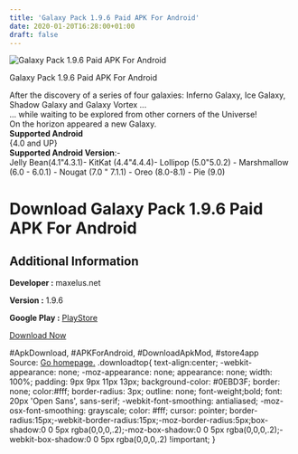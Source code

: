 ```yaml
---
title: 'Galaxy Pack 1.9.6 Paid APK For Android'
date: 2020-01-20T16:28:00+01:00
draft: false
---
```


![Galaxy Pack 1.9.6 Paid APK For Android](https://i2.wp.com/apkhome.net/wp-content/uploads/2020/01/Galaxy-Pack-1.9.6-Paid.png "Galaxy Pack 1.9.6 Paid APK For Android")

  

Galaxy Pack 1.9.6 Paid APK For Android

After the discovery of a series of four galaxies: Inferno Galaxy, Ice Galaxy, Shadow Galaxy and Galaxy Vortex ...  
... while waiting to be explored from other corners of the Universe!  
On the horizon appeared a new Galaxy.  
**Supported Android**  
{4.0 and UP}  
**Supported Android Version**:-  
Jelly Bean(4.1"4.3.1)- KitKat (4.4"4.4.4)- Lollipop (5.0"5.0.2) - Marshmallow (6.0 - 6.0.1) - Nougat (7.0 " 7.1.1) - Oreo (8.0-8.1) - Pie (9.0)

Download Galaxy Pack 1.9.6 Paid APK For Android
===============================================

Additional Information
----------------------

**Developer :** maxelus.net

**Version :** 1.9.6

**Google Play :** [PlayStore](https://play.google.com/store/apps/details?id=com.maxelus.galaxypacklivewallpaper)

  

[Download Now](https://store4app.co/post/galaxy-pack-1-9-6-paid-apk-for-android_1579269203)

  
#ApkDownload, #APKForAndroid, #DownloadApkMod, #store4app  
Source: [Go homepage.](https://store4app.co/post/galaxy-pack-1-9-6-paid-apk-for-android_1579269203) .downloadtop{ text-align:center; -webkit-appearance: none; -moz-appearance: none; appearance: none; width: 100%; padding: 9px 9px 11px 13px; background-color: #0EBD3F; border: none; color:#fff; border-radius: 3px; outline: none; font-weight;bold; font: 20px 'Open Sans', sans-serif; -webkit-font-smoothing: antialiased; -moz-osx-font-smoothing: grayscale; color: #fff; cursor: pointer; border-radius:15px;-webkit-border-radius:15px;-moz-border-radius:5px;box-shadow:0 0 5px rgba(0,0,0,.2);-moz-box-shadow:0 0 5px rgba(0,0,0,.2);-webkit-box-shadow:0 0 5px rgba(0,0,0,.2) !important; }